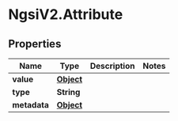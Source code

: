 # NgsiV2.Attribute

## Properties

| Name         | Type              | Description | Notes |
| ------------ | ----------------- | ----------- | ----- |
| **value**    | [**Object**](.md) |             |
| **type**     | **String**        |             |
| **metadata** | [**Object**](.md) |             |
